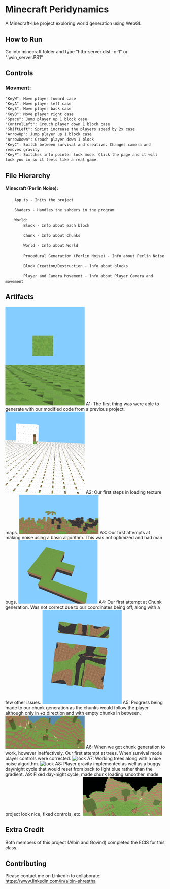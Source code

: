 # Minecraft Peridynamics

A Minecraft-like project exploring world generation using WebGL.

## How to Run

Go into minecraft folder and type "http-server dist -c-1" or ".\win_server.PS1"

## Controls

### Movment:

```
"KeyW": Move player foward case
"KeyA": Move player left case
"KeyS": Move player back case
"KeyD": Move player right case
"Space": Jump player up 1 block case
"ControlLeft": Crouch player down 1 block case
"ShiftLeft": Sprint increase the players speed by 2x case ​
"ArrowUp": Jump player up 1 block case
"ArrowDown": Crouch player down 1 block
"KeyC": Switch between survival and creative. Changes camera and removes gravity
"KeyP": Switches into pointer lock mode. Click the page and it will lock you in so it feels like a real game.
```

## File Hierarchy

#### Minecraft (Perlin Noise):

        App.ts - Inits the project

        Shaders - Handles the sahders in the program

        World:
            Block - Info about each block

            Chunk - Info about Chunks

            World - Info about World

            Procedural Generation (Perlin Noise) - Info about Perlin Noise

            Block Creation/Destruction - Info about blocks

            Player and Camera Movement - Info about Player Camera and movement

## Artifacts

<img src="https://github.com/Albisourous/minecraftworldgeneration/blob/main/artifacts/A1.png" alt="lock" width="250"/>
A1: The first thing was were able to generate with our modified code from a previous project.

<img src="https://github.com/Albisourous/minecraftworldgeneration/blob/main/artifacts/A2.png" alt="lock" width="250"/> 
A2: Our first steps in loading texture maps.

<img src="https://github.com/Albisourous/minecraftworldgeneration/blob/main/artifacts/A3.png" alt="lock" width="250"/>
A3: Our first attempts at making noise using a basic algorithm. This was not optimized and had man bugs.

<img src="https://github.com/Albisourous/minecraftworldgeneration/blob/main/artifacts/A4.png" alt="lock" width="250"/>
A4: Our first attempt at Chunk generation. Was not correct due to our coordinates being off, along with a few other issues.

<img src="https://github.com/Albisourous/minecraftworldgeneration/blob/main/artifacts/A5.png" alt="lock" width="250"/>
A5: Progress being made to our chunk generation as the chunks would follow the player although only in +z direction and with empty chunks in between.

<img src="https://github.com/Albisourous/minecraftworldgeneration/blob/main/artifacts/A6.png" alt="lock" width="250"/>
A6: When we got chunk generation to work, however ineffectively. Our first attempt at trees. When survival mode player controls were corrected.

<img src="https://github.com/Albisourous/minecraftworldgeneration/blob/main/artifacts/A7.png" alt="lock" width="250"/>
A7: Working trees along with a nice noise algorithm.

<img src="https://github.com/Albisourous/minecraftworldgeneration/blob/main/artifacts/A8.png" alt="lock" width="250"/>
A8: Player gravity implemented as well as a buggy day/night cycle that would reset from back to light blue rather than the gradient. A9: Fixed day-night cycle, made chunk loading smoother, made project look nice, fixed controls, etc.

<img src="https://github.com/Albisourous/minecraftworldgeneration/blob/main/artifacts/A9.png" alt="lock" width="250"/>

## Extra Credit

Both members of this project (Albin and Govind) completed the ECIS for this class.

## Contributing

Please contact me on LinkedIn to collaborate: https://www.linkedin.com/in/albin-shrestha

